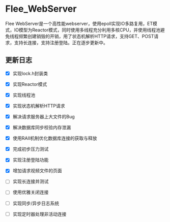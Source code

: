 # Flee_WebServer
Flee WebServer是一个高性能webserver，使用epoll实现IO多路复用，ET模式，IO模型为Reactor模式，同时使用多线程充分利用多核CPU，并使用线程池避免线程频繁创建销毁的开销，用了状态机解析HTTP请求，支持GET、POST请求，支持长连接，支持注册登陆。正在逐步更新中。

## 更新日志
- [x] 实现lock.h封装类
- [x] 实现Reactor模式
- [x] 实现线程池
- [x] 实现状态机解析HTTP请求
- [x] 解决请求服务器上大文件的Bug
- [x] 解决数据库同步校验内存泄漏
- [x] 使用RAII机制优化数据库连接的获取与释放
- [x] 完成初步压力测试
- [x] 实现注册登陆功能
- [x] 增加请求视频文件的页面
- [ ] 实现长连接并测试
- [ ] 使用优雅关闭连接
- [ ] 实现同步/异步日志系统
- [ ] 实现定时器处理非活动连接

